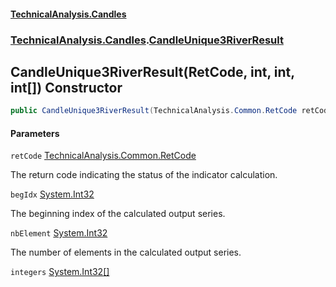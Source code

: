 #### [TechnicalAnalysis.Candles](TechnicalAnalysis.Candles.md 'TechnicalAnalysis.Candles')
### [TechnicalAnalysis.Candles](TechnicalAnalysis.Candles.md#TechnicalAnalysis.Candles 'TechnicalAnalysis.Candles').[CandleUnique3RiverResult](CandleUnique3RiverResult.md 'TechnicalAnalysis.Candles.CandleUnique3RiverResult')

## CandleUnique3RiverResult(RetCode, int, int, int[]) Constructor

```csharp
public CandleUnique3RiverResult(TechnicalAnalysis.Common.RetCode retCode, int begIdx, int nbElement, int[] integers);
```
#### Parameters

<a name='TechnicalAnalysis.Candles.CandleUnique3RiverResult.CandleUnique3RiverResult(TechnicalAnalysis.Common.RetCode,int,int,int[]).retCode'></a>

`retCode` [TechnicalAnalysis.Common.RetCode](https://docs.microsoft.com/en-us/dotnet/api/TechnicalAnalysis.Common.RetCode 'TechnicalAnalysis.Common.RetCode')

The return code indicating the status of the indicator calculation.

<a name='TechnicalAnalysis.Candles.CandleUnique3RiverResult.CandleUnique3RiverResult(TechnicalAnalysis.Common.RetCode,int,int,int[]).begIdx'></a>

`begIdx` [System.Int32](https://docs.microsoft.com/en-us/dotnet/api/System.Int32 'System.Int32')

The beginning index of the calculated output series.

<a name='TechnicalAnalysis.Candles.CandleUnique3RiverResult.CandleUnique3RiverResult(TechnicalAnalysis.Common.RetCode,int,int,int[]).nbElement'></a>

`nbElement` [System.Int32](https://docs.microsoft.com/en-us/dotnet/api/System.Int32 'System.Int32')

The number of elements in the calculated output series.

<a name='TechnicalAnalysis.Candles.CandleUnique3RiverResult.CandleUnique3RiverResult(TechnicalAnalysis.Common.RetCode,int,int,int[]).integers'></a>

`integers` [System.Int32](https://docs.microsoft.com/en-us/dotnet/api/System.Int32 'System.Int32')[[]](https://docs.microsoft.com/en-us/dotnet/api/System.Array 'System.Array')